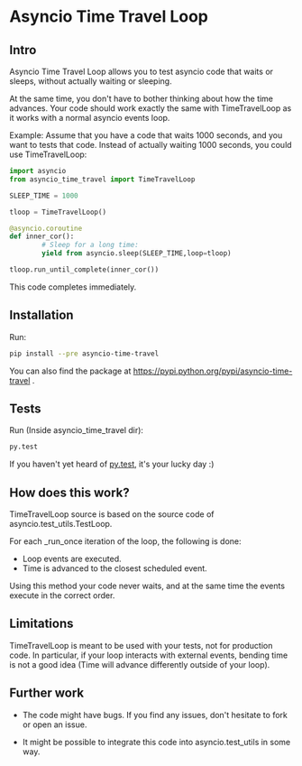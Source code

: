 Asyncio Time Travel Loop
========================

Intro
-----

Asyncio Time Travel Loop allows you to test asyncio code that waits or sleeps,
without actually waiting or sleeping.

At the same time, you don't have to bother thinking about how the time
advances. Your code should work exactly the same with TimeTravelLoop as it works
with a normal asyncio events loop.

Example: Assume that you have a code that waits 1000 seconds, and you want to
tests that code. Instead of actually waiting 1000 seconds, you could use
TimeTravelLoop:

```python
import asyncio
from asyncio_time_travel import TimeTravelLoop

SLEEP_TIME = 1000

tloop = TimeTravelLoop()

@asyncio.coroutine
def inner_cor():
        # Sleep for a long time:
        yield from asyncio.sleep(SLEEP_TIME,loop=tloop)

tloop.run_until_complete(inner_cor())
```

This code completes immediately.

Installation
------------
Run:
```bash
pip install --pre asyncio-time-travel
```
You can also find the package at https://pypi.python.org/pypi/asyncio-time-travel .

Tests
-----

Run (Inside asyncio_time_travel dir):
```bash
py.test
```

If you haven't yet heard of [py.test](http://pytest.org), it's your lucky day :)


How does this work?
-------------------

TimeTravelLoop source is based on the source code of
asyncio.test_utils.TestLoop.

For each _run_once iteration of the loop, the following is done:
- Loop events are executed.
- Time is advanced to the closest scheduled event.

Using this method your code never waits, and at the same time the events
execute in the correct order.


Limitations
-----------

TimeTravelLoop is meant to be used with your tests, not for production code. In
particular, if your loop interacts with external events, bending time is not a
good idea (Time will advance differently outside of your loop).


Further work
------------

- The code might have bugs. If you find any issues, don't hesitate to fork or
open an issue. 

- It might be possible to integrate this code into asyncio.test_utils in some
  way.
